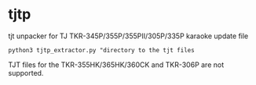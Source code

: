 # tjtp
tjt unpacker for TJ TKR-345P/355P/355PⅡ/305P/335P karaoke update file
<pre><code>python3 tjtp_extractor.py "directory to the tjt files</code></pre>
TJT files for the TKR-355HK/365HK/360CK and TKR-306P are not supported.
